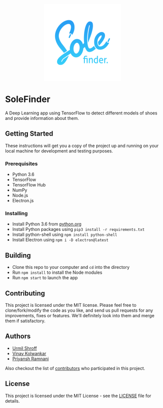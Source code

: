 <p align="center"><img height="250px" width="250px" src="./img/logo/solefinder-text.png" alt="SoleFinder"/></p>

# SoleFinder
A Deep Learning app using TensorFlow to detect different models of shoes and provide information about them.

## Getting Started

These instructions will get you a copy of the project up and running on your local machine for development and testing purposes.

### Prerequisites

- Python 3.6
- TensorFlow
- TensorFlow Hub
- NumPy
- Node.js
- Electron.js

### Installing

- Install Python 3.6 from [python.org](https://www.python.org/downloads/release/python-368/)
- Install Python packages using ```pip3 install -r requirements.txt```
- Install python-shell using ```npm install python-shell```
- Install Electron using ```npm i -D electron@latest```

## Building

- Clone this repo to your computer and ```cd``` into the directory
- Run ```npm install``` to install the Node modules
- Run ```npm start``` to launch the app

## Contributing

This project is licensed under the MIT license. Please feel free to clone/fork/modify the code as you like, and send us pull requests for any improvements, fixes or features. We'll definitely look into them and merge them if satisfactory.

## Authors

- [Urmil Shroff](https://github.com/urmilshroff)
- [Vinay Kolwankar](https://github.com/vinay-ai)
- [Priyansh Ramnani](https://github.com/prince1998)

Also checkout the list of [contributors](https://github.com/urmilshroff/solefinder/contributors) who participated in this project.

## License

This project is licensed under the MIT License - see the [LICENSE](LICENSE) file for details.